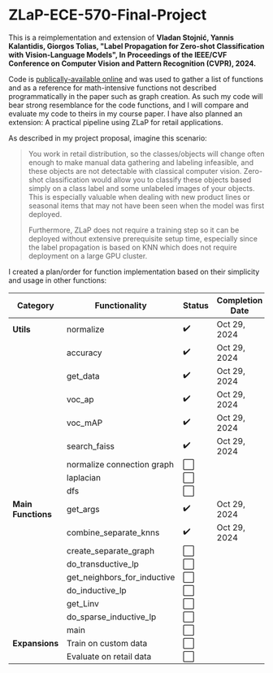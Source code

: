 # ZLaP-ECE-570-Final-Project

This is a reimplementation and extension of **Vladan Stojnić, Yannis Kalantidis, Giorgos Tolias, "Label Propagation for Zero-shot Classification with Vision-Language Models", In Proceedings of the IEEE/CVF Conference on Computer Vision and Pattern Recognition (CVPR), 2024.**

Code is [publically-available online](https://github.com/vladan-stojnic/ZLaP/tree/main) and was used to gather a list of functions and as a reference for math-intensive functions not described programmatically in the paper such as graph creation. As such my code will bear strong resemblance for the code functions, and I will compare and evaluate my code to theirs in my course paper. I have also planned an extension: A practical pipeline using ZLaP for retail applications. 

As described in my project proposal, imagine this scenario:

> You work in retail distribution, so the classes/objects will change often enough to make manual data gathering and labeling infeasible, and these objects are not detectable with classical computer vision. Zero-shot classification would allow you to classify these objects based simply on a class label and some unlabeled images of your objects. This is especially valuable when dealing with new product lines or seasonal items that may not have been seen when the model was first deployed.
>
> Furthermore, ZLaP does not require a training step so it can be deployed without extensive prerequisite setup time, especially since the label propagation is based on KNN which does not require deployment on a large GPU cluster.

I created a plan/order for function implementation based on their simplicity and usage in other functions:

| **Category**       | **Functionality**                | **Status** | **Completion Date**     |
|--------------------|----------------------------------|------------|-------------------------|
| **Utils**          | normalize                       | ✔️         | Oct 29, 2024            |
|                    | accuracy                        | ✔️         | Oct 29, 2024            |
|                    | get_data                        | ✔️         | Oct 29, 2024            |
|                    | voc_ap                          | ✔️         | Oct 29, 2024            |
|                    | voc_mAP                         | ✔️         | Oct 29, 2024            |
|                    | search_faiss                    | ✔️         | Oct 29, 2024            |
|                    | normalize connection graph      | ⬜         |                         |
|                    | laplacian                       | ⬜         |                         |
|                    | dfs                             | ⬜         |                         |
| **Main Functions** | get_args                        | ✔️         | Oct 29, 2024            |
|                    | combine_separate_knns           | ✔️         | Oct 29, 2024            |
|                    | create_separate_graph           | ⬜         |                         |
|                    | do_transductive_lp              | ⬜         |                         |
|                    | get_neighbors_for_inductive     | ⬜         |                         |
|                    | do_inductive_lp                 | ⬜         |                         |
|                    | get_Linv                        | ⬜         |                         |
|                    | do_sparse_inductive_lp          | ⬜         |                         |
|                    | main                            | ⬜         |                         |
| **Expansions**     | Train on custom data            | ⬜         |                         |
|                    | Evaluate on retail data         | ⬜         |                         |
